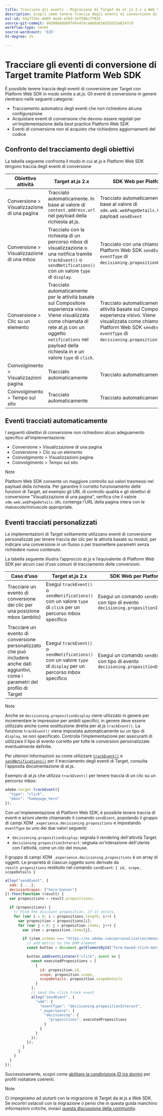 ```yaml
---
title: Tracciare gli eventi - Migrazione di Target da at.js 2.x a Web SDK
description: Scopri come tenere traccia degli eventi di conversione di Adobe Target utilizzando Experience Platform Web SDK.
exl-id: 5da772bc-de05-4ea9-afbd-3ef58bc7f025
source-git-commit: d4308b68d6974fe47eca668dd16555d15a8247c9
workflow-type: tm+mt
source-wordcount: '635'
ht-degree: 1%

---
```


# Tracciare gli eventi di conversione di Target tramite Platform Web SDK

È possibile tenere traccia degli eventi di conversione per Target con Platform Web SDK in modo simile a at.js. Gli eventi di conversione in genere rientrano nelle seguenti categorie:

* Tracciamento automatico degli eventi che non richiedono alcuna configurazione
* Acquistare eventi di conversione che devono essere regolati per un’implementazione della best practice Platform Web SDK
* Eventi di conversione non di acquisto che richiedono aggiornamenti del codice

## Confronto del tracciamento degli obiettivi

La tabella seguente confronta il modo in cui at.js e Platform Web SDK tengono traccia degli eventi di conversione

| Obiettivo attività | Target at.js 2.x | SDK Web per Platform |
|---|---|---|
| Conversione > Visualizzazione di una pagina | Tracciato automaticamente. In base al valore di `context.address.url` nel payload della richiesta at.js. | Tracciato automaticamente. In base al valore di `xdm.web.webPageDetails.URL` nel payload `sendEvent` |
| Conversione > Visualizzazione di una mbox | Tracciato con la richiesta di un percorso mbox di visualizzazione o una notifica tramite `trackEvent()` o `sendNotifications()` con un valore `type` di `display`. | Tracciato con una chiamata Platform Web SDK `sendEvent` con `eventType` di `decisioning.propositionDisplay`. |
| Conversione > Clic su un elemento | Tracciato automaticamente per le attività basate sul Compositore esperienza visivo. Viene visualizzata come chiamata di rete at.js con un oggetto `notifications` nel payload della richiesta in e un valore `type` di `click`. | Tracciato automaticamente per le attività basate sul Compositore esperienza visivo. Viene visualizzata come chiamata Platform Web SDK `sendEvent` con `eventType` di `decisioning.propositionInteract`. |
| Coinvolgimento > Visualizzazioni pagina | Tracciato automaticamente | Tracciato automaticamente |
| Coinvolgimento > Tempo sul sito | Tracciato automaticamente | Tracciato automaticamente |

<!--
| Revenue > RPV, AOV, or Total Sales | Tracked based on the `orderTotal` parameter values for the specified mbox(es) | Tracked based on the `xdm.commerce.order.priceTotal` values. Its best to use the "any mbox" option in the goal setup. |
| Revenue > Orders | Tracked based on the unique `orderId` parameter values for the specified mbox(es) | Tracked based on the unique values for `xdm.commerce.order.purchaseID`. Its best to use the "any mbox" option in the goal setup. |
| Engagement > Custom Scoring | Tracked with the `mboxPageValue` parameter. Refer to the [dedicated documentation](https://experienceleague.adobe.com/docs/target/using/activities/success-metrics/capture-score.html?lang=it) for more details. | Tracked with `data.__adobe.target.mboxPageValue` in the `sendEvent` payload |
-->

## Eventi tracciati automaticamente

I seguenti obiettivi di conversione non richiedono alcun adeguamento specifico all’implementazione:

* Conversione > Visualizzazione di una pagina
* Conversione > Clic su un elemento
* Coinvolgimento > Visualizzazioni pagina
* Coinvolgimento > Tempo sul sito

>[!NOTE]
>
>Platform Web SDK consente un maggiore controllo sui valori trasmessi nel payload della richiesta. Per garantire il corretto funzionamento delle funzioni di Target, ad esempio gli URL di controllo qualità e gli obiettivi di conversione &quot;Visualizzazione di una pagina&quot;, verifica che il valore `xdm.web.webPageDetails.URL` contenga l&#39;URL della pagina intera con le maiuscole/minuscole appropriate.

<!--
## Purchase conversion events

The following conversion goals are based on the order details information passed in the Platform Web SDK `sendEvent` payload:

* Revenue > Revenue per Visit (RPV)
* Revenue > Average Order Value (AOV)
* Revenue > Total Sales
* Revenue > Orders

Target at.js implementations typically use an order confirmation mbox with the `trackEvent()` or `sendNotifications()` functions to pass the order ID, order total, and a list of product IDs purchased. These methods are specific to Target.

The Platform Web SDK is a shared library for all Adobe applications and you may have other applications such as Adobe Analytics to consider. Because of this shared nature, its best send a single order confirmation call using the appropriate commerce XDM field group.

For more information and an example, refer to the tutorial section about [sending purchase parameters to Target](send-parameters.md#purchase-parameters). 
-->

## Eventi tracciati personalizzati

Le implementazioni di Target solitamente utilizzano eventi di conversione personalizzati per tenere traccia dei clic per le attività basate su moduli, per indicare una conversione in un flusso o per trasmettere parametri senza richiedere nuovo contenuto.

La tabella seguente illustra l’approccio at.js e l’equivalente di Platform Web SDK per alcuni casi d’uso comuni di tracciamento delle conversioni.

| Caso d’uso | Target at.js 2.x | SDK Web per Platform |
|---|---|---|
| Tracciare un evento di conversione dei clic per una posizione mbox (ambito) | Esegui `trackEvent()` o `sendNotifications()` con un valore `type` di `click` per un percorso mbox specifico | Esegui un comando `sendEvent` con tipo di evento `decisioning.propositionInteract` |
| Tracciare un evento di conversione personalizzato che può includere anche dati aggiuntivi, come i parametri del profilo di Target | Esegui `trackEvent()` o `sendNotifications()` con un valore `type` di `display` per un percorso mbox specifico | Esegui un comando `sendEvent` con tipo di evento `decisioning.propositionDisplay` |

>[!NOTE]
>
>Anche se `decisioning.propositionDisplay` viene utilizzato in genere per incrementare le impression per ambiti specifici, in genere deve essere utilizzato anche come sostituzione diretta per at.js `trackEvent()`. La funzione `trackEvent()` viene impostata automaticamente su un tipo di `display`, se non specificato. Controlla l’implementazione per assicurarti di utilizzare il tipo di evento corretto per tutte le conversioni personalizzate eventualmente definite.

Per ulteriori informazioni su come utilizzare [`trackEvent()`](https://developer.adobe.com/target/implement/client-side/atjs/atjs-functions/adobe-target-trackevent/) e [`sendNotifications()`](https://developer.adobe.com/target/implement/client-side/atjs/atjs-functions/adobe-target-sendnotifications-atjs-21/) per il tracciamento degli eventi di Target, consulta l&#39;apposita documentazione di at.js.

Esempio di at.js che utilizza `trackEvent()` per tenere traccia di un clic su un percorso mbox:

```JavaScript
adobe.target.trackEvent({
  "type": "click",
  "mbox": "homepage_hero"
});
```

Con un&#39;implementazione di Platform Web SDK, è possibile tenere traccia di eventi e azioni utente chiamando il comando `sendEvent`, popolando il gruppo di campi XDM `_experience.decisioning.propositions` e impostando `eventType` su uno dei due valori seguenti:

* `decisioning.propositionDisplay`: segnala il rendering dell&#39;attività Target.
* `decisioning.propositionInteract`: segnala un&#39;interazione dell&#39;utente con l&#39;attività, come un clic del mouse.

Il gruppo di campi XDM `_experience.decisioning.propositions` è un array di oggetti. Le proprietà di ciascun oggetto sono derivate da `result.propositions` restituito nel comando `sendEvent`: `{ id, scope, scopeDetails }`

```JavaScript
alloy("sendEvent", {
  xdm: { ...},
  decisionScopes: ["hero-banner"]
}).then(function (result) {
  var propositions = result.propositions;

  if (propositions) {
    // Find the discount proposition, if it exists.
    for (var i = 0; i < propositions.length; i++) {
      var proposition = propositions[i];
      for (var j = 0; j < proposition.items; j++) {
        var item = proposition.items[j];

        if (item.schema === "https://ns.adobe.com/personalization/measurement") {
          // add metric to the DOM element
          const button = document.getElementById("form-based-click-metric");

          button.addEventListener("click", event => {
            const executedPropositions = [
              {
                id: proposition.id,
                scope: proposition.scope,
                scopeDetails: proposition.scopeDetails
              }
            ];
            // send the click track event
            alloy("sendEvent", {
              "xdm": {
                "eventType": "decisioning.propositionInteract",
                "_experience": {
                  "decisioning": {
                    "propositions": executedPropositions
                  }
                }
              }
            });
          });
        }
      }
    }
  }
});
```

Successivamente, scopri come [abilitare la condivisione ID tra domini](cross-domain.md) per profili visitatore coerenti.

>[!NOTE]
>
>Ci impegniamo ad aiutarti con la migrazione di Target da at.js a Web SDK. Se incontri ostacoli con la migrazione o pensi che in questa guida manchino informazioni critiche, inviaci [questa discussione della community](https://experienceleaguecommunities.adobe.com/t5/adobe-experience-platform-data/tutorial-discussion-migrate-target-from-at-js-to-web-sdk/m-p/575587#M463).
